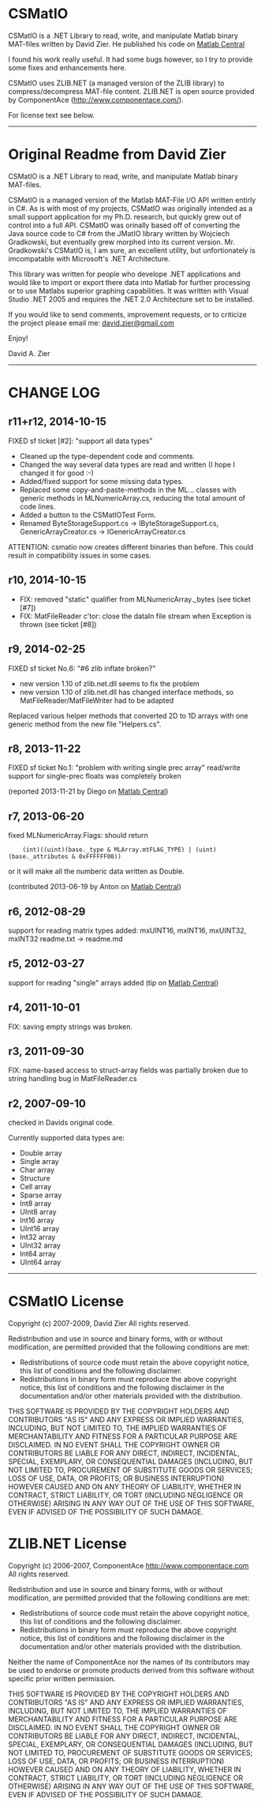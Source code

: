 # CSMatIO #

CSMatIO is a .NET Library to read, write, and manipulate Matlab binary MAT-files
written by David Zier. He published his code on
[Matlab Central](http://www.mathworks.com/matlabcentral/fileexchange/16319)

I found his work really useful. It had some bugs however, so I try to provide some fixes and enhancements here.

CSMatIO uses ZLIB.NET (a managed version of the ZLIB library) to compress/decompress MAT-file content. ZLIB.NET is open source provided by ComponentAce (<http://www.componentace.com/>).

For license text see below.

------------------------------------------------------------------------

# Original Readme from David Zier #

CSMatIO is a .NET Library to read, write, and manipulate Matlab binary
MAT-files.

CSMatIO is a managed version of the Matlab MAT-File I/O API written entirly in C#.  As is with
most of my projects, CSMatIO was originally intended as a small support application for my Ph.D.
research, but quickly grew out of control into a full API.  CSMatIO was orinally based off of 
converting the Java source code to C# from the JMatIO library written by Wojciech Gradkowski, 
but eventually grew morphed into its current version.  Mr. Gradkowski's CSMatIO is, I am sure,
an excellent utility, but unfortionately is imcompatable with Microsoft's .NET Architecture.

This library was written for people who develope .NET applications and would like to import or
export there data into Matlab for further processing or to use Matlabs superior graphing 
capabilities.  It was written with Visual Studio .NET 2005 and requires the .NET 2.0 
Architecture set to be installed.

If you would like to send comments, improvement requests, or to criticize the project please 
email me: david.zier@gmail.com 

Enjoy!

David A. Zier

------------------------------------------------------------------------

# CHANGE LOG #

## r11+r12, 2014-10-15 ##

FIXED sf ticket [#2]: "support all data types"

- Cleaned up the type-dependent code and comments.
- Changed the way several data types are read and written (I hope I changed it for good :-)
- Added/fixed support for some missing data types.
- Replaced some copy-and-paste-methods in the ML... classes with generic methods in MLNumericArray.cs,
  reducing the total amount of code lines.
- Added a button to the CSMatIOTest Form.
- Renamed ByteStorageSupport.cs -> IByteStorageSupport.cs, GenericArrayCreator.cs -> IGenericArrayCreator.cs

ATTENTION: csmatio now creates different binaries than before. This could result in compatibility issues in some cases.

## r10, 2014-10-15 ##

- FIX: removed "static" qualifier from MLNumericArray._bytes (see ticket [#7])
- FIX: MatFileReader c'tor: close the dataIn file stream when Exception is thrown (see ticket [#8])

## r9, 2014-02-25 ##

FIXED sf ticket No.6: "#6 zlib inflate broken?"

- new version 1.10 of zlib.net.dll seems to fix the problem
- new version 1.10 of zlib.net.dll has changed interface methods, so MatFileReader/MatFileWriter had to be adapted

Replaced various helper methods that converted 2D to 1D arrays with one generic method from the new file "Helpers.cs".

## r8, 2013-11-22 ##

FIXED sf ticket No.1: "problem with writing single prec array"
read/write support for single-prec floats was completely broken

(reported 2013-11-21 by Diego on [Matlab Central](http://www.mathworks.com/matlabcentral/fileexchange/16319))

## r7, 2013-06-20 ##

fixed MLNumericArray.Flags: should return

~~~~~~~
	(int)((uint)(base._type & MLArray.mtFLAG_TYPE) | (uint)(base._attributes & 0xFFFFFF00))
~~~~~~~

or it will make all the numberic data written as Double.

(contributed 2013-06-19 by Anton on [Matlab Central](http://www.mathworks.com/matlabcentral/fileexchange/16319))

## r6, 2012-08-29 ##

support for reading matrix types added: mxUINT16, mxINT16, mxUINT32, mxINT32
readme.txt -> readme.md

## r5, 2012-03-27 ##

support for reading "single" arrays added (tip on [Matlab Central](http://www.mathworks.com/matlabcentral/fileexchange/16319))

## r4, 2011-10-01 ##

FIX: saving empty strings was broken.

## r3, 2011-09-30 ##

FIX: name-based access to struct-array fields was partially broken due to string handling bug in MatFileReader.cs

## r2, 2007-09-10 ##

checked in Davids original code.

Currently supported data types are:

+ Double array
+ Single array
+ Char array
+ Structure
+ Cell array
+ Sparse array
+ Int8 array
+ UInt8 array
+ Int16 array
+ UInt16 array
+ Int32 array
+ UInt32 array
+ Int64 array
+ UInt64 array

------------------------------------------------------------------------

# CSMatIO License #

Copyright (c) 2007-2009, David Zier
All rights reserved.

Redistribution and use in source and binary forms, with or without modification, 
are permitted provided that the following conditions are met:

* Redistributions of source code must retain the above copyright notice, 
  this list of conditions and the following disclaimer.
* Redistributions in binary form must reproduce the above copyright notice, 
  this list of conditions and the following disclaimer 
  in the documentation and/or other materials provided with the distribution.
      
THIS SOFTWARE IS PROVIDED BY THE COPYRIGHT HOLDERS AND CONTRIBUTORS "AS IS" 
AND ANY EXPRESS OR IMPLIED WARRANTIES, INCLUDING, BUT NOT LIMITED TO, THE 
IMPLIED WARRANTIES OF MERCHANTABILITY AND FITNESS FOR A PARTICULAR PURPOSE 
ARE DISCLAIMED. IN NO EVENT SHALL THE COPYRIGHT OWNER OR CONTRIBUTORS 
BE LIABLE FOR ANY DIRECT, INDIRECT, INCIDENTAL, SPECIAL, EXEMPLARY, OR 
CONSEQUENTIAL DAMAGES (INCLUDING, BUT NOT LIMITED TO, PROCUREMENT OF 
SUBSTITUTE GOODS OR SERVICES; LOSS OF USE, DATA, OR PROFITS; OR BUSINESS 
INTERRUPTION) HOWEVER CAUSED AND ON ANY THEORY OF LIABILITY, WHETHER IN 
CONTRACT, STRICT LIABILITY, OR TORT (INCLUDING NEGLIGENCE OR OTHERWISE) 
ARISING IN ANY WAY OUT OF THE USE OF THIS SOFTWARE, EVEN IF ADVISED OF THE 
POSSIBILITY OF SUCH DAMAGE. 

# ZLIB.NET License #

Copyright (c) 2006-2007, ComponentAce
<http://www.componentace.com>
All rights reserved.

Redistribution and use in source and binary forms, with or without modification, 
are permitted provided that the following conditions are met:

* Redistributions of source code must retain the above copyright notice, 
  this list of conditions and the following disclaimer. 
* Redistributions in binary form must reproduce the above copyright notice, 
  this list of conditions and the following disclaimer 
  in the documentation and/or other materials provided with the distribution. 

Neither the name of ComponentAce nor the names of its contributors 
may be used to endorse or promote products derived from this software 
without specific prior written permission. 

THIS SOFTWARE IS PROVIDED BY THE COPYRIGHT HOLDERS AND CONTRIBUTORS "AS IS" 
AND ANY EXPRESS OR IMPLIED WARRANTIES, INCLUDING, BUT NOT LIMITED TO, THE 
IMPLIED WARRANTIES OF MERCHANTABILITY AND FITNESS FOR A PARTICULAR PURPOSE 
ARE DISCLAIMED. IN NO EVENT SHALL THE COPYRIGHT OWNER OR CONTRIBUTORS 
BE LIABLE FOR ANY DIRECT, INDIRECT, INCIDENTAL, SPECIAL, EXEMPLARY, OR 
CONSEQUENTIAL DAMAGES (INCLUDING, BUT NOT LIMITED TO, PROCUREMENT OF 
SUBSTITUTE GOODS OR SERVICES; LOSS OF USE, DATA, OR PROFITS; OR BUSINESS 
INTERRUPTION) HOWEVER CAUSED AND ON ANY THEORY OF LIABILITY, WHETHER IN 
CONTRACT, STRICT LIABILITY, OR TORT (INCLUDING NEGLIGENCE OR OTHERWISE) 
ARISING IN ANY WAY OUT OF THE USE OF THIS SOFTWARE, EVEN IF ADVISED OF THE 
POSSIBILITY OF SUCH DAMAGE.
